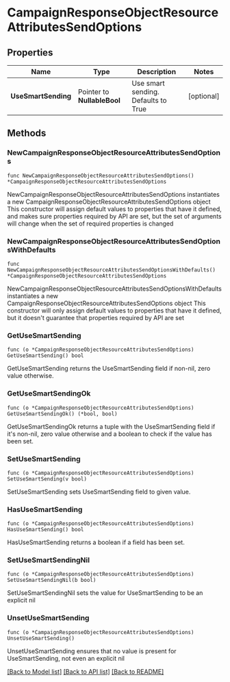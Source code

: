 # CampaignResponseObjectResourceAttributesSendOptions

## Properties

Name | Type | Description | Notes
------------ | ------------- | ------------- | -------------
**UseSmartSending** | Pointer to **NullableBool** | Use smart sending. Defaults to True | [optional] 

## Methods

### NewCampaignResponseObjectResourceAttributesSendOptions

`func NewCampaignResponseObjectResourceAttributesSendOptions() *CampaignResponseObjectResourceAttributesSendOptions`

NewCampaignResponseObjectResourceAttributesSendOptions instantiates a new CampaignResponseObjectResourceAttributesSendOptions object
This constructor will assign default values to properties that have it defined,
and makes sure properties required by API are set, but the set of arguments
will change when the set of required properties is changed

### NewCampaignResponseObjectResourceAttributesSendOptionsWithDefaults

`func NewCampaignResponseObjectResourceAttributesSendOptionsWithDefaults() *CampaignResponseObjectResourceAttributesSendOptions`

NewCampaignResponseObjectResourceAttributesSendOptionsWithDefaults instantiates a new CampaignResponseObjectResourceAttributesSendOptions object
This constructor will only assign default values to properties that have it defined,
but it doesn't guarantee that properties required by API are set

### GetUseSmartSending

`func (o *CampaignResponseObjectResourceAttributesSendOptions) GetUseSmartSending() bool`

GetUseSmartSending returns the UseSmartSending field if non-nil, zero value otherwise.

### GetUseSmartSendingOk

`func (o *CampaignResponseObjectResourceAttributesSendOptions) GetUseSmartSendingOk() (*bool, bool)`

GetUseSmartSendingOk returns a tuple with the UseSmartSending field if it's non-nil, zero value otherwise
and a boolean to check if the value has been set.

### SetUseSmartSending

`func (o *CampaignResponseObjectResourceAttributesSendOptions) SetUseSmartSending(v bool)`

SetUseSmartSending sets UseSmartSending field to given value.

### HasUseSmartSending

`func (o *CampaignResponseObjectResourceAttributesSendOptions) HasUseSmartSending() bool`

HasUseSmartSending returns a boolean if a field has been set.

### SetUseSmartSendingNil

`func (o *CampaignResponseObjectResourceAttributesSendOptions) SetUseSmartSendingNil(b bool)`

 SetUseSmartSendingNil sets the value for UseSmartSending to be an explicit nil

### UnsetUseSmartSending
`func (o *CampaignResponseObjectResourceAttributesSendOptions) UnsetUseSmartSending()`

UnsetUseSmartSending ensures that no value is present for UseSmartSending, not even an explicit nil

[[Back to Model list]](../README.md#documentation-for-models) [[Back to API list]](../README.md#documentation-for-api-endpoints) [[Back to README]](../README.md)



